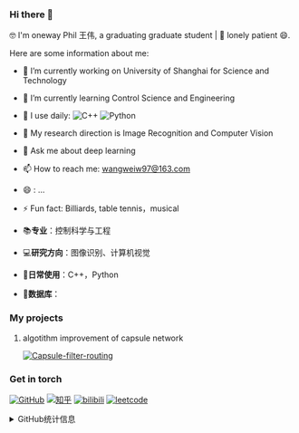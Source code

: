 ### Hi there 👋
🤓 I'm oneway Phil 王伟, a graduating graduate student | 🔭 lonely patient 😄.


Here are some information about me:
- 🔭 I’m currently working on University of Shanghai for Science and Technology
- 🌱 I’m currently learning Control Science and Engineering
- 👯 I use daily: 
      ![C++](https://img.shields.io/badge/-C++-00599C?style=plastic&logo=c)
      ![Python](https://img.shields.io/badge/-Python-8fcfd1?style=plastic&logo=Python)
- 🤔 My research direction is Image Recognition and Computer Vision
- 💬 Ask me about deep learning
- 📫 How to reach me: wangweiw97@163.com
- 😄 : ...
- ⚡ Fun fact: Billiards, table tennis，musical


- 📚**专业**：控制科学与工程
- 💻**研究方向**：图像识别、计算机视觉
- 📝**日常使用**：C++，Python
- 💼**数据库**：


### My projects

1. algotithm improvement of capsule network 

    [![Capsule-filter-routing](https://github-readme-stats.vercel.app/api/pin?username=oneway-phil&repo=Capsule-filter-routing&theme=radical)]()





### Get in torch 
[![GitHub](https://img.shields.io/badge/GitHub-grey?logo=github)](https://github.com/oneway-phil)
[![知乎](https://img.shields.io/badge/知乎-white?logo=zhihu)](https://www.zhihu.com/people/oneway-79)
[![bilibili](https://img.shields.io/badge/bilibili-ff69b4?logo=bilibili)](https://space.bilibili.com/34628716)
[![leetcode](https://img.shields.io/badge/leetcode-yellow?logo=leetcode)](https://leetcode-cn.com/u/he-yi-_phil/)








<details>
<summary>GitHub统计信息</summary>

<br/>

> 动态太少，不好意思展示
> 


![](https://github-readme-stats.vercel.app/api?username=oneway-phil)
</a>
<br/>



